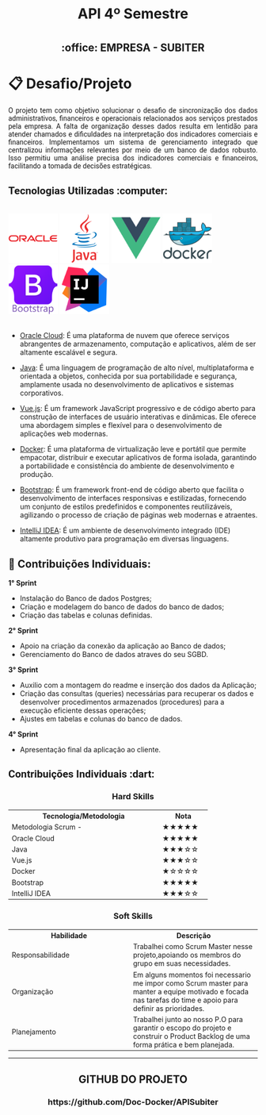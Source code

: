 <html>
<body>
 <h1 align="center"> API 4º Semestre</h1>
 <h1 align="center"> 
 <h2 align="center">:office: EMPRESA - SUBITER</h2>
 
# :clipboard: Desafio/Projeto
  

  <p align="justify" style="font-family:roboto;"> O projeto tem como objetivo solucionar o desafio de sincronização dos dados administrativos, financeiros e operacionais relacionados aos serviços prestados pela empresa. A falta de organização desses dados resulta em lentidão para atender chamados e dificuldades na interpretação dos indicadores comerciais e financeiros. Implementamos um sistema de gerenciamento integrado que centralizou informações relevantes por meio de um banco de dados robusto. Isso permitiu uma análise precisa dos indicadores comerciais e financeiros, facilitando a tomada de decisões estratégicas.

<h2 style="font-family:roboto;"> Tecnologias Utilizadas :computer:</h2>
 
 <div style="display: inline_block"><br> 
 <img src="https://raw.githubusercontent.com/devicons/devicon/1119b9f84c0290e0f0b38982099a2bd027a48bf1/icons/oracle/oracle-original.svg" width="100"    height="100" />	 
 <img src="https://raw.githubusercontent.com/devicons/devicon/1119b9f84c0290e0f0b38982099a2bd027a48bf1/icons/java/java-original-wordmark.svg" width="100"    height="100" />
 <img src="https://raw.githubusercontent.com/devicons/devicon/1119b9f84c0290e0f0b38982099a2bd027a48bf1/icons/vuejs/vuejs-original.svg" width="100" height="100" />
 <img src="https://raw.githubusercontent.com/devicons/devicon/1119b9f84c0290e0f0b38982099a2bd027a48bf1/icons/docker/docker-original-wordmark.svg" width="100" height="100" />
 <img src="https://raw.githubusercontent.com/devicons/devicon/1119b9f84c0290e0f0b38982099a2bd027a48bf1/icons/bootstrap/bootstrap-original-wordmark.svg" width="100" height="100" />
 <img src="https://raw.githubusercontent.com/devicons/devicon/1119b9f84c0290e0f0b38982099a2bd027a48bf1/icons/intellij/intellij-original.svg" width="100" height="100" />
</div>
 
<br>
 
  <ul>
  <li><a href="https://www.oracle.com/br/cloud/">Oracle Cloud</a>: É uma plataforma de nuvem que oferece serviços abrangentes de armazenamento, computação e aplicativos, além de ser altamente escalável e segura.</p></li>
  </li>	  
  <li><a href="https://www.java.com/pt-BR/">Java</a>: É uma linguagem de programação de alto nível, multiplataforma e orientada a objetos, conhecida por sua portabilidade e segurança, amplamente usada no desenvolvimento de aplicativos e sistemas corporativos.</p></li>
  </li>
   <li><a href="https://vuejs.org/">Vue.js</a>: É um framework JavaScript progressivo e de código aberto para construção de interfaces de usuário interativas e dinâmicas. Ele oferece uma abordagem simples e flexível para o desenvolvimento de aplicações web modernas.</p></li>
  </li>
   <li><a href="https://www.docker.com/">Docker</a>: É uma plataforma de virtualização leve e portátil que permite empacotar, distribuir e executar aplicativos de forma isolada, garantindo a portabilidade e consistência do ambiente de desenvolvimento e produção.</p></li>
  </li>
   <li><a href="https://getbootstrap.com/">Bootstrap</a>: É um framework front-end de código aberto que facilita o desenvolvimento de interfaces responsivas e estilizadas, fornecendo um conjunto de estilos predefinidos e componentes reutilizáveis, agilizando o processo de criação de páginas web modernas e atraentes.</p></li>
  </li>
  <li><a href="https://www.jetbrains.com/idea/">IntelliJ IDEA</a>: É um ambiente de desenvolvimento integrado (IDE) altamente produtivo para programação em diversas linguagens.</p></li>
  </li>
  </ul>

 ## :dart: Contribuições Individuais:

 **1° Sprint**
- Instalação do Banco de dados Postgres;
- Criação e modelagem do banco de dados do banco de dados;
- Criação das tabelas e colunas definidas.

 **2° Sprint**  
- Apoio na criação da conexão da aplicação ao Banco de dados;
- Gerenciamento do Banco de dados atraves do seu SGBD.

 **3° Sprint**
 - Auxilio com a montagem do readme e inserção dos dados da Aplicação;
 - Criação das consultas (queries) necessárias para recuperar os dados e desenvolver procedimentos armazenados (procedures) para a execução eficiente dessas operações;
 - Ajustes em tabelas e colunas do banco de dados.

 **4° Sprint**
 - Apresentação final da aplicação ao cliente.
  
  <h2 style="font-family:roboto;"> Contribuições Individuais :dart:</h2>

  <h3 align="center"> Hard Skills </h3>
  <table align="center">
    <tr>
      <th width="290px">Tecnologia/Metodologia</th>
      <th width="85px">Nota</th>
    </tr>
    <tr>
      <td>Metodologia Scrum -</td>
      <td>★★★★★</td>
    </tr>
    <tr>
      <td>Oracle Cloud</td>
      <td>★★★★★</td>
     </tr>	
    <tr>
      <td>Java</td>
      <td>★★★☆☆</td>
     </tr>
    <tr>
      <td>Vue.js</td>
      <td>★★★☆☆</td>
     </tr>
   <tr>
      <td>Docker</td>
      <td>★☆☆☆☆</td>
   </tr>
   <tr>
      <td>Bootstrap</td>
      <td>★★★★★</td>
    </tr>
    <tr>
      <td>IntelliJ IDEA</td>
      <td>★★★☆☆</td>
    </tr>
  </table>
  
  <h3 align="center">Soft Skills</h3>
  <table align="center">
    <tr>
      <th width="270px">Habilidade</th>
      <th width="290px">Descrição</th>
    </tr>
    <tr>
      <td>Responsabilidade</td>
      <td>Trabalhei como Scrum Master nesse projeto,apoiando os membros do grupo em suas necessidades.</td>
    </tr>
    <tr>
      <td>Organização</td>
      <td>Em alguns momentos foi necessario me impor como Scrum master para manter a equipe motivado e focada nas tarefas do time e apoio para definir as prioridades.</td>
    </tr>
    <tr>
      <td>Planejamento</td>
      <td>Trabalhei junto ao nosso P.O para garantir o escopo do projeto e construir o Product Backlog de uma forma prática e bem planejada.</td>
    </tr>
  </table>
  
---

 <h2 align="center"> GITHUB DO PROJETO</h2>
 <h3 align="center">https://github.com/Doc-Docker/APISubiter</h3>
 
   
</body>
</html>
